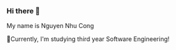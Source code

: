 ### Hi there 👋
My name is Nguyen Nhu Cong

🌱Currently, I'm studying third year Software Engineering!
